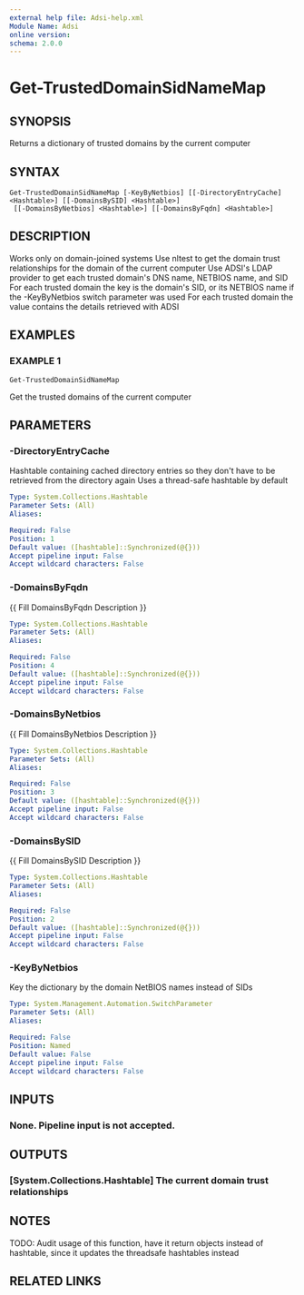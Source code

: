 ```yaml
---
external help file: Adsi-help.xml
Module Name: Adsi
online version:
schema: 2.0.0
---
```


# Get-TrustedDomainSidNameMap

## SYNOPSIS
Returns a dictionary of trusted domains by the current computer

## SYNTAX

```
Get-TrustedDomainSidNameMap [-KeyByNetbios] [[-DirectoryEntryCache] <Hashtable>] [[-DomainsBySID] <Hashtable>]
 [[-DomainsByNetbios] <Hashtable>] [[-DomainsByFqdn] <Hashtable>]
```

## DESCRIPTION
Works only on domain-joined systems
Use nltest to get the domain trust relationships for the domain of the current computer
Use ADSI's LDAP provider to get each trusted domain's DNS name, NETBIOS name, and SID
For each trusted domain the key is the domain's SID, or its NETBIOS name if the -KeyByNetbios switch parameter was used
For each trusted domain the value contains the details retrieved with ADSI

## EXAMPLES

### EXAMPLE 1
```
Get-TrustedDomainSidNameMap
```

Get the trusted domains of the current computer

## PARAMETERS

### -DirectoryEntryCache
Hashtable containing cached directory entries so they don't have to be retrieved from the directory again
Uses a thread-safe hashtable by default

```yaml
Type: System.Collections.Hashtable
Parameter Sets: (All)
Aliases:

Required: False
Position: 1
Default value: ([hashtable]::Synchronized(@{}))
Accept pipeline input: False
Accept wildcard characters: False
```

### -DomainsByFqdn
{{ Fill DomainsByFqdn Description }}

```yaml
Type: System.Collections.Hashtable
Parameter Sets: (All)
Aliases:

Required: False
Position: 4
Default value: ([hashtable]::Synchronized(@{}))
Accept pipeline input: False
Accept wildcard characters: False
```

### -DomainsByNetbios
{{ Fill DomainsByNetbios Description }}

```yaml
Type: System.Collections.Hashtable
Parameter Sets: (All)
Aliases:

Required: False
Position: 3
Default value: ([hashtable]::Synchronized(@{}))
Accept pipeline input: False
Accept wildcard characters: False
```

### -DomainsBySID
{{ Fill DomainsBySID Description }}

```yaml
Type: System.Collections.Hashtable
Parameter Sets: (All)
Aliases:

Required: False
Position: 2
Default value: ([hashtable]::Synchronized(@{}))
Accept pipeline input: False
Accept wildcard characters: False
```

### -KeyByNetbios
Key the dictionary by the domain NetBIOS names instead of SIDs

```yaml
Type: System.Management.Automation.SwitchParameter
Parameter Sets: (All)
Aliases:

Required: False
Position: Named
Default value: False
Accept pipeline input: False
Accept wildcard characters: False
```

## INPUTS

### None. Pipeline input is not accepted.
## OUTPUTS

### [System.Collections.Hashtable] The current domain trust relationships
## NOTES
TODO: Audit usage of this function, have it return objects instead of hashtable, since it updates the threadsafe hashtables instead

## RELATED LINKS
